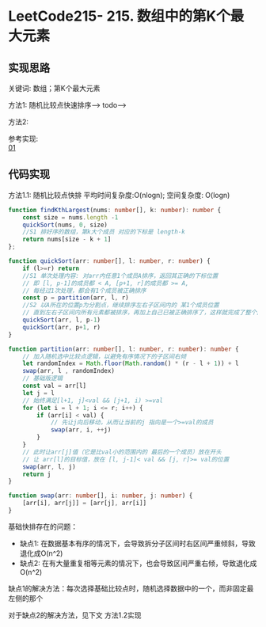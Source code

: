 # LeetCode215- 215. 数组中的第K个最大元素

## 实现思路

关键词: 数组；第K个最大元素

方法1: 随机比较点快速排序--> todo--> 

方法2: 


参考实现:  <br/>
[01 ]()



## 代码实现

方法1.1: 随机比较点快排  平均时间复杂度:O(nlogn); 空间复杂度: O(logn)

```ts
function findKthLargest(nums: number[], k: number): number {
    const size = nums.length -1 
    quickSort(nums, 0, size)
    //S1 排好序的数组，第k大个成员 对应的下标是 length-k
    return nums[size - k + 1]
};

function quickSort(arr: number[], l: number, r: number) {
    if (l>=r) return
    //S1 单次处理内容: 对arr内任意1个成员A排序，返回其正确的下标位置
    // 即 [l, p-1]的成员都 < A, [p+1, r]的成员都 >= A,
    // 每经过1次处理，都会有1个成员被正确排序
    const p = partition(arr, l, r)
    //S2 以A所在的位置p为分割点，继续排序左右子区间内的 某1个成员位置
    // 直到左右子区间内所有元素都被排序，再加上自己已被正确排序了，这样就完成了整个区间的排序
    quickSort(arr, l, p-1)
    quickSort(arr, p+1, r)
}

function partition(arr: number[], l: number, r: number): number {
    // 加入随机选中比较点逻辑，以避免有序情况下的子区间右倾
    let randomIndex = Math.floor(Math.random() * (r - l + 1)) + l
    swap(arr, l , randomIndex)
    // 基础版逻辑
    const val = arr[l]
    let j = l
    // 始终满足[l+1, j]<val && [j+1, i) >=val
    for (let i = l + 1; i <= r; i++) {
        if (arr[i] < val) {
            // 先让j向后移动，从而让当前的j 指向是一个>=val的成员
            swap(arr, i, ++j)
        }
    }
    // 此时让arr[j]值（它是比val小的范围内的 最后的一个成员）放在开头
    // 让 arr[l]的目标值，放在 [l, j-1]< val && [j, r]>= val的位置
    swap(arr, l, j)
    return j
}

function swap(arr: number[], i: number, j: number) {
    [arr[i], arr[j]] = [arr[j], arr[i]]
}
```

基础快排存在的问题：
  - 缺点1: 在数据基本有序的情况下，会导致拆分子区间时右区间严重倾斜，导致退化成O(n^2)
  - 缺点2: 在有大量重复相等元素的情况下，也会导致区间严重右倾，导致退化成O(n^2)

缺点1的解决方法：每次选择基础比较点时，随机选择数据中的一个，而非固定最左侧的那个

对于缺点2的解决方法，见下文 方法1.2实现